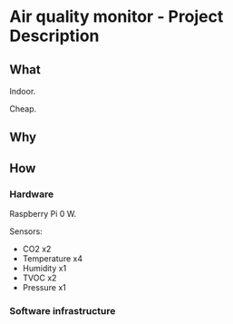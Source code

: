 # Air quality monitor - Project Description

## What

Indoor.

Cheap.

## Why

## How

### Hardware

Raspberry Pi 0 W.

Sensors:
- CO2 x2
- Temperature x4
- Humidity x1
- TVOC x2
- Pressure x1

### Software infrastructure